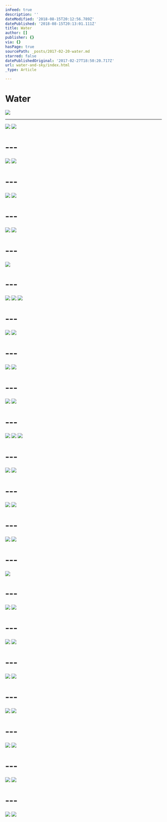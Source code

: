 ```yaml
---
inFeed: true
description: ''
dateModified: '2018-08-15T20:12:56.789Z'
datePublished: '2018-08-15T20:13:01.111Z'
title: Water
author: []
publisher: {}
via: {}
hasPage: true
sourcePath: _posts/2017-02-20-water.md
starred: false
datePublishedOriginal: '2017-02-27T18:50:20.717Z'
url: water-and-sky/index.html
_type: Article

---
```

# Water
![](https://the-grid-user-content.s3-us-west-2.amazonaws.com/d398183d-27a4-4246-9aac-7755bd04dd7c.jpg)

---

![](https://the-grid-user-content.s3-us-west-2.amazonaws.com/ade66a18-549b-4cdd-a840-bec7c3b8ac91.jpg)
![](https://the-grid-user-content.s3-us-west-2.amazonaws.com/c9cf5831-abf1-4ece-bc16-561ec0dcc25a.jpg)

# ---
![](https://the-grid-user-content.s3-us-west-2.amazonaws.com/4b97f791-d47e-4f7a-a2c1-c60ffd9b0225.jpg)
![](https://the-grid-user-content.s3-us-west-2.amazonaws.com/f8f4b327-d0f0-4450-a1f1-c2754a899cd2.jpg)

# ---
![](https://the-grid-user-content.s3-us-west-2.amazonaws.com/46bbf79e-8204-497e-a40c-e460268ab872.jpg)
![](https://the-grid-user-content.s3-us-west-2.amazonaws.com/8a8ff91a-61c9-4296-822c-37b1b55ac8b2.jpg)

# ---
![](https://the-grid-user-content.s3-us-west-2.amazonaws.com/d0b7a071-b0c9-4c23-a0be-69c26f768866.jpg)
![](https://the-grid-user-content.s3-us-west-2.amazonaws.com/80393489-ad15-4fc3-8bb8-3e095dbded90.jpg)

# ---
![](https://the-grid-user-content.s3-us-west-2.amazonaws.com/594229d2-48ad-4592-9e7f-3fbd5a9b4a6b.jpg)

# ---
![](https://the-grid-user-content.s3-us-west-2.amazonaws.com/a904efdf-34bb-4ad2-8f64-e87ffdd7823f.jpg)
![](https://the-grid-user-content.s3-us-west-2.amazonaws.com/c45d15ea-6501-48cd-bbd0-44aa0518a163.jpg)
![](https://the-grid-user-content.s3-us-west-2.amazonaws.com/3aa692cc-97e0-4744-9b9c-70157d102593.jpg)

# ---
![](https://the-grid-user-content.s3-us-west-2.amazonaws.com/83423721-1439-4c81-8230-43e567a5e63d.jpg)
![](https://the-grid-user-content.s3-us-west-2.amazonaws.com/fbf4fdbb-d715-43ea-b716-3b71ec894eb1.jpg)

# ---
![](https://the-grid-user-content.s3-us-west-2.amazonaws.com/0367b647-a5d3-4d4e-b5d7-7f56fa13bd9e.jpg)
![](https://the-grid-user-content.s3-us-west-2.amazonaws.com/84a147aa-f437-430a-9faf-babfb5ed93f5.jpg)

# ---
![](https://the-grid-user-content.s3-us-west-2.amazonaws.com/bc88be28-1adf-472c-a32e-6f468cec34ae.jpg)
![](https://the-grid-user-content.s3-us-west-2.amazonaws.com/cebdcfdc-1b2d-47ae-9d62-6bb7914b4ad6.jpg)

# ---
![](https://the-grid-user-content.s3-us-west-2.amazonaws.com/7850fced-8973-431a-a0ca-d012583115a2.jpg)
![](https://the-grid-user-content.s3-us-west-2.amazonaws.com/22df5cc8-c8c0-4722-852f-508ba7d0ca5a.jpg)
![](https://the-grid-user-content.s3-us-west-2.amazonaws.com/47cd2d09-0cce-470d-ad78-2008392d1933.jpg)

# ---
![](https://the-grid-user-content.s3-us-west-2.amazonaws.com/122de48b-13c1-4a5c-bb3e-470026df2b96.jpg)
![](https://the-grid-user-content.s3-us-west-2.amazonaws.com/8388aa0f-b720-4fcc-9728-7dc4e1c9d97a.jpg)

# ---
![](https://the-grid-user-content.s3-us-west-2.amazonaws.com/6aba8f49-bab3-4902-92f7-6eedfa8709e8.jpg)
![](https://the-grid-user-content.s3-us-west-2.amazonaws.com/afef77a8-7e57-405e-8828-498ae75188f5.jpg)

# ---
![](https://the-grid-user-content.s3-us-west-2.amazonaws.com/a9adbac1-a2a1-422c-9ad9-899b33fde2d6.jpg)
![](https://the-grid-user-content.s3-us-west-2.amazonaws.com/b6fcdb88-dbd5-4bc8-8355-486002026f26.jpg)

# ---
![](https://the-grid-user-content.s3-us-west-2.amazonaws.com/66f690a8-e83a-442a-b6df-a03fd50b7dba.jpg)

# ---
![](https://the-grid-user-content.s3-us-west-2.amazonaws.com/bc9d061c-5059-45aa-8942-9510a29934ee.jpg)
![](https://the-grid-user-content.s3-us-west-2.amazonaws.com/6e7763eb-d17a-47f1-a830-e4cb95b2fea1.jpg)

# ---
![](https://the-grid-user-content.s3-us-west-2.amazonaws.com/8bcaeed8-adc6-4cdf-b54f-8f1efaaf7b90.jpg)
![](https://the-grid-user-content.s3-us-west-2.amazonaws.com/dc10b343-737e-4ae6-ae89-7da7cad4a6ab.jpg)

# ---
![](https://the-grid-user-content.s3-us-west-2.amazonaws.com/a2d5b55f-26a8-4074-ba31-8dd7bb190935.jpg)
![](https://the-grid-user-content.s3-us-west-2.amazonaws.com/19c567af-36fa-4468-86ef-56103ec51886.jpg)

# ---
![](https://the-grid-user-content.s3-us-west-2.amazonaws.com/1cb48967-848c-4ac1-9c24-a5fc330eac8f.jpg)
![](https://the-grid-user-content.s3-us-west-2.amazonaws.com/d9f4904b-1e8e-4e26-b413-46e6ceda5c39.jpg)

# ---
![](https://the-grid-user-content.s3-us-west-2.amazonaws.com/c949f039-6c15-45bc-acaf-b80482d1b96d.jpg)
![](https://the-grid-user-content.s3-us-west-2.amazonaws.com/c691c679-131e-4373-b720-1885f5a66eab.jpg)

# ---
![](https://the-grid-user-content.s3-us-west-2.amazonaws.com/23e367e3-d9af-4209-8e23-3684f3dcf7c3.jpg)
![](https://the-grid-user-content.s3-us-west-2.amazonaws.com/1e0b61f2-535f-4c5c-be3d-367682f1e824.jpg)

# ---
![](https://the-grid-user-content.s3-us-west-2.amazonaws.com/af6f8c94-a1b6-42d7-851e-87e8cea08118.jpg)
![](https://the-grid-user-content.s3-us-west-2.amazonaws.com/2555319b-3abb-410a-88ad-2309e90f2094.jpg)